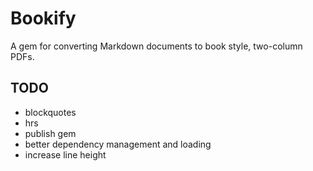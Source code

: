 # Bookify

A gem for converting Markdown documents to book style, two-column PDFs.

## TODO
* blockquotes
* hrs
* publish gem
* better dependency management and loading
* increase line height
